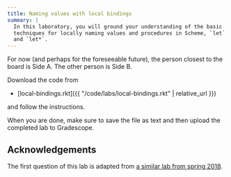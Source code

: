 ```yaml
---
title: Naming values with local bindings
summary: |
  In this laboratory, you will ground your understanding of the basic
  techniques for locally naming values and procedures in Scheme, `let`
  and `let*`.
---
```


<!--
Your team should decide who will take the A-side and B-sides of the lab.
Each member should download the appropriate code:

+ [local-bindings-a.rkt]({{ "/code/labs/local-bindings-a.rkt" | relative_url }})
+ [local-bindings-b.rkt]({{ "/code/labs/local-bindings-b.rkt" | relative_url }})

And follow the instructions in your respective files!
When you are done, combine the files, rename the result to `local-bindings.rkt`, and upload the completed lab to Gradescope.
-->

For now (and perhaps for the foreseeable future), the person closest
to the board is Side A.
The other person is Side B.

Download the code from

* [local-bindings.rkt]({{ "/code/labs/local-bindings.rkt" | relative_url }})

and follow the instructions.

When you are done, make sure to save the file as text and then upload the completed lab to Gradescope.

## Acknowledgements

The first question of this lab is adapted from [a similar lab from spring 2018](https://www.cs.grinnell.edu/~rebelsky/Courses/CSC151/2018S/labs/local-bindings).
